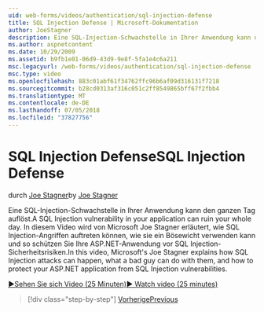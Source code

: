 ```yaml
---
uid: web-forms/videos/authentication/sql-injection-defense
title: SQL Injection Defense | Microsoft-Dokumentation
author: JoeStagner
description: Eine SQL-Injection-Schwachstelle in Ihrer Anwendung kann den ganzen Tag auflöst. In diesem Video wird von Microsoft Joe Stagner erläutert, wie SQL Injection-Angriffen Happ können...
ms.author: aspnetcontent
ms.date: 10/29/2009
ms.assetid: b9fb1e01-06d9-43d9-9e8f-5fa1e4c6a211
msc.legacyurl: /web-forms/videos/authentication/sql-injection-defense
msc.type: video
ms.openlocfilehash: 883c01abf61f34762ffc96b6af09d316131f7218
ms.sourcegitcommit: b28cd0313af316c051c2ff8549865bff67f2fbb4
ms.translationtype: MT
ms.contentlocale: de-DE
ms.lasthandoff: 07/05/2018
ms.locfileid: "37827756"
---
```

<a name="sql-injection-defense"></a><span data-ttu-id="c7934-104">SQL Injection Defense</span><span class="sxs-lookup"><span data-stu-id="c7934-104">SQL Injection Defense</span></span>
====================
<span data-ttu-id="c7934-105">durch [Joe Stagner](https://github.com/JoeStagner)</span><span class="sxs-lookup"><span data-stu-id="c7934-105">by [Joe Stagner](https://github.com/JoeStagner)</span></span>

<span data-ttu-id="c7934-106">Eine SQL-Injection-Schwachstelle in Ihrer Anwendung kann den ganzen Tag auflöst.</span><span class="sxs-lookup"><span data-stu-id="c7934-106">A SQL Injection vulnerability in your application can ruin your whole day.</span></span> <span data-ttu-id="c7934-107">In diesem Video wird von Microsoft Joe Stagner erläutert, wie SQL Injection-Angriffen auftreten können, wie sie ein Bösewicht verwenden kann und so schützen Sie Ihre ASP.NET-Anwendung vor SQL Injection-Sicherheitsrisiken.</span><span class="sxs-lookup"><span data-stu-id="c7934-107">In this video, Microsoft's Joe Stagner explains how SQL Injection attacks can happen, what a bad guy can do with them, and how to protect your ASP.NET application from SQL Injection vulnerabilities.</span></span>

[<span data-ttu-id="c7934-108">&#9654;Sehen Sie sich Video (25 Minuten)</span><span class="sxs-lookup"><span data-stu-id="c7934-108">&#9654; Watch video (25 minutes)</span></span>](https://channel9.msdn.com/Blogs/ASP-NET-Site-Videos/sql-injection-defense)

> [!div class="step-by-step"]
> [<span data-ttu-id="c7934-109">Vorherige</span><span class="sxs-lookup"><span data-stu-id="c7934-109">Previous</span></span>](creating-inactive-users.md)
